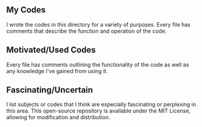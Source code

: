 ## My Codes  
I wrote the codes in this directory for a variety of purposes. Every file has comments that describe the function and operation of the code.  
## Motivated/Used Codes  
 Every file has comments outlining the functionality of the code as well as any knowledge I've gained from using it.  
 ## Fascinating/Uncertain  
I list subjects or codes that I think are especially fascinating or perplexing in this area.
This open-source repository is available under the MIT License, allowing for modification and distribution.
